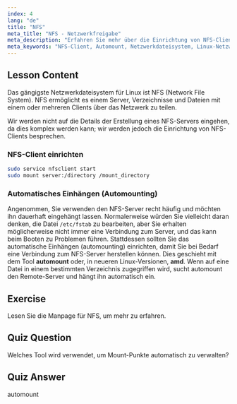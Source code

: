 ```yaml
---
index: 4
lang: "de"
title: "NFS"
meta_title: "NFS - Netzwerkfreigabe"
meta_description: "Erfahren Sie mehr über die Einrichtung von NFS-Clients und das automatische Einhängen (Automounting) in Linux. Verstehen Sie, wie Sie sich mit Netzwerkdateifreigaben verbinden und Automount für nahtlosen Zugriff nutzen."
meta_keywords: "NFS-Client, Automount, Netzwerkdateisystem, Linux-Netzwerk, mount-Befehl, Linux-Tutorial, Anfänger"
---
```


## Lesson Content

Das gängigste Netzwerkdateisystem für Linux ist NFS (Network File System). NFS ermöglicht es einem Server, Verzeichnisse und Dateien mit einem oder mehreren Clients über das Netzwerk zu teilen.

Wir werden nicht auf die Details der Erstellung eines NFS-Servers eingehen, da dies komplex werden kann; wir werden jedoch die Einrichtung von NFS-Clients besprechen.

### NFS-Client einrichten

```bash
sudo service nfsclient start
sudo mount server:/directory /mount_directory
```

### Automatisches Einhängen (Automounting)

Angenommen, Sie verwenden den NFS-Server recht häufig und möchten ihn dauerhaft eingehängt lassen. Normalerweise würden Sie vielleicht daran denken, die Datei `/etc/fstab` zu bearbeiten, aber Sie erhalten möglicherweise nicht immer eine Verbindung zum Server, und das kann beim Booten zu Problemen führen. Stattdessen sollten Sie das automatische Einhängen (automounting) einrichten, damit Sie bei Bedarf eine Verbindung zum NFS-Server herstellen können. Dies geschieht mit dem Tool **automount** oder, in neueren Linux-Versionen, **amd**. Wenn auf eine Datei in einem bestimmten Verzeichnis zugegriffen wird, sucht automount den Remote-Server und hängt ihn automatisch ein.

## Exercise

Lesen Sie die Manpage für NFS, um mehr zu erfahren.

## Quiz Question

Welches Tool wird verwendet, um Mount-Punkte automatisch zu verwalten?

## Quiz Answer

automount
